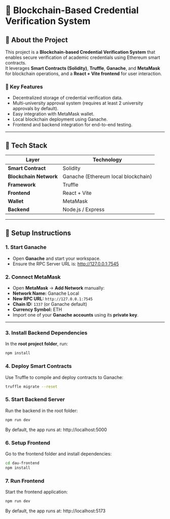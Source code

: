 # 🧩 Blockchain-Based Credential Verification System

## 📘 About the Project

This project is a **Blockchain-based Credential Verification System** that enables secure verification of academic credentials using Ethereum smart contracts.  
It leverages **Smart Contracts (Solidity)**, **Truffle**, **Ganache**, and **MetaMask** for blockchain operations, and a **React + Vite frontend** for user interaction.

### 🎯 Key Features

- Decentralized storage of credential verification data.
- Multi-university approval system (requires at least 2 university approvals by default).
- Easy integration with MetaMask wallet.
- Local blockchain deployment using Ganache.
- Frontend and backend integration for end-to-end testing.

---

## 🧰 Tech Stack

| Layer                  | Technology                          |
| ---------------------- | ----------------------------------- |
| **Smart Contract**     | Solidity                            |
| **Blockchain Network** | Ganache (Ethereum local blockchain) |
| **Framework**          | Truffle                             |
| **Frontend**           | React + Vite                        |
| **Wallet**             | MetaMask                            |
| **Backend**            | Node.js / Express                   |

---

## 🚀 Setup Instructions

### 1. Start Ganache

- Open **Ganache** and start your workspace.
- Ensure the RPC Server URL is:
  http://127.0.0.1:7545

### 2. Connect MetaMask

- Open **MetaMask** → **Add Network** manually:
- **Network Name:** Ganache Local
- **New RPC URL:** `http://127.0.0.1:7545`
- **Chain ID:** `1337` (or Ganache default)
- **Currency Symbol:** ETH
- Import one of your **Ganache accounts** using its **private key**.

---

### 3. Install Backend Dependencies

In the **root project folder**, run:

```bash
npm install
```

### 4. Deploy Smart Contracts

Use Truffle to compile and deploy contracts to Ganache:

```bash
truffle migrate --reset
```

### 5. Start Backend Server

Run the backend in the root folder:

```bash
npm run dev
```

By default, the app runs at:
http://localhost:5000

### 6. Setup Frontend

Go to the frontend folder and install dependencies:

```bash
cd dau-frontend
npm install

```

### 7. Run Frontend

Start the frontend application:

```bash
npm run dev

```

By default, the app runs at:
http://localhost:5173
